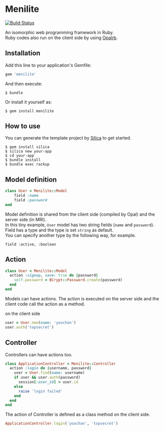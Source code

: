 # Menilite

[![Build Status](https://travis-ci.org/youchan/menilite.svg?branch=master)](https://travis-ci.org/youchan/menilite)

An isomorphic web programming framework in Ruby.  
Ruby codes also run on the client side by using [Opalrb](http://opalrb.org).

## Installation

Add this line to your application's Gemfile:

```ruby
gem 'menilite'
```

And then execute:

    $ bundle

Or install it yourself as:

    $ gem install menilite

## How to use

You can generate the template project by [Silica](https://github.com/youchan/silica) to get started.

    $ gem install silica
    $ silica new your-app
    $ cd your-app
    $ bundle install
    $ bundle exec rackup

## Model definition

```ruby
class User < Menilite::Model
    field :name
    field :password
end
```

Model definition is shared from the client side (compiled by Opal) and the server side (in MRI).  
In this tiny example, `User` model has two string fields (`name` and `password`).  
Field has a type and the type is set `string` as default.  
You can specify another type by the following way, for example.

    field :active, :boolean

## Action

```ruby
class User < Menilite::Model
  action :signup, save: true do |password|
    self.password = BCrypt::Password.create(password)
  end
end
```

Models can have actions. The action is executed on the server side and the client code call the action as a method.

on the client side

```ruby
user = User.new(name: 'youchan')
user.auth('topsecret')
```

## Controller

Controllers can have actions too.

```ruby
class ApplicationController < Menilite::Controller
  action :login do |username, password|
    user = User.find(name: username)
    if user && user.auth(password)
      session[:user_id] = user.id
    else
      raise 'login failed'
    end
  end
end
```

The action of Controller is defined as a class method on the client side.

```ruby
ApplicationController.login('youchan', 'topsecret')
```
